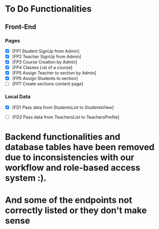 
# To Do Functionalities 
## Front-End
### Pages
- [X] [FP1 Student SignUp from Admin]
- [X] [FP2 Teacher SignUp from Admin]
- [X] [FP3 Course Creation by Admin]
- [X] [FP4 Classes List of a course]
- [X] [FP5 Assign Teacher to section by Admin]
- [X] [FP6 Assign Students to section]
- [ ] [FP7 Create sections content page]

### Local Data
- [X] [FD1 Pass data from StudentsList to StudentsView] 
- [ ] [FD2 Pass data from TeachersList to TeachersProfile]


# Backend functionalities and database tables have been removed due to inconsistencies with our workflow and role-based access system :).
# And  some of the endpoints not correctly listed or they don't make sense 
